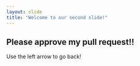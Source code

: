 ```yaml
---
layout: slide
title: "Welcome to our second slide!"
---
```

## Please approve my pull request!!
Use the left arrow to go back!

